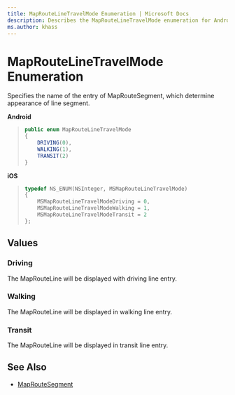 ```yaml
---
title: MapRouteLineTravelMode Enumeration | Microsoft Docs
description: Describes the MapRouteLineTravelMode enumeration for Android and iOS and provides the enumeration's values and additional references.
ms.author: khass
---
```


# MapRouteLineTravelMode Enumeration

Specifies the name of the entry of MapRouteSegment, which determine appearance of line segment.

**Android**

>```java
> public enum MapRouteLineTravelMode
> {
>     DRIVING(0),
>     WALKING(1),
>     TRANSIT(2)
> }
>```

**iOS**

>```objectivec
> typedef NS_ENUM(NSInteger, MSMapRouteLineTravelMode)
> {
>     MSMapRouteLineTravelModeDriving = 0,
>     MSMapRouteLineTravelModeWalking = 1,
>     MSMapRouteLineTravelModeTransit = 2
> };
>```

## Values

### Driving

The MapRouteLine will be displayed with driving line entry.

### Walking

The MapRouteLine will be displayed in walking line entry.

### Transit

The MapRouteLine will be displayed in transit line entry.

## See Also

* [MapRouteSegment](MapRouteSegment-class.md)